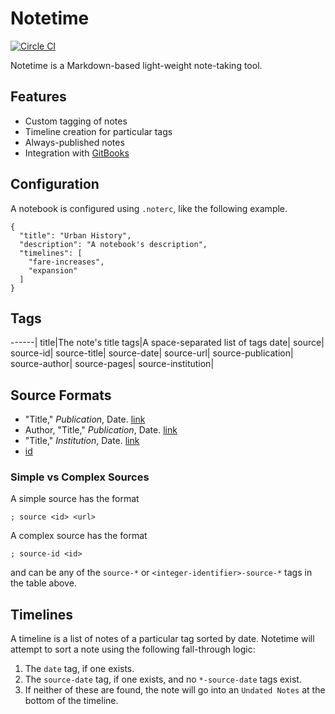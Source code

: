 # Notetime
[![Circle CI](https://circleci.com/gh/tyleragreen/notetime.svg?style=svg)](https://circleci.com/gh/tyleragreen/notetime)

Notetime is a Markdown-based light-weight note-taking tool.

## Features

- Custom tagging of notes
- Timeline creation for particular tags
- Always-published notes
- Integration with [GitBooks](https://gitbooks.com)

## Configuration

A notebook is configured using `.noterc`, like the following example.

```
{
  "title": "Urban History",
  "description": "A notebook's description",
  "timelines": [
    "fare-increases",
    "expansion"
  ]
}
```

## Tags

------|
title|The note's title
tags|A space-separated list of tags
date|
source|
source-id|
source-title|
source-date|
source-url|
source-publication|
source-author|
source-pages|
source-institution|

## Source Formats

- "Title," *Publication*, Date. [link](#url)
- Author, "Title," *Publication*, Date. [link](#url)
- "Title," *Institution*, Date. [link](#url)
- [id](#url)

### Simple vs Complex Sources

A simple source has the format
```
; source <id> <url>
```
A complex source has the format
```
; source-id <id>
```
and can be any of the `source-*` or `<integer-identifier>-source-*` tags in the table above.

## Timelines

A timeline is a list of notes of a particular tag sorted by date. Notetime will attempt to sort a note using the following fall-through logic:

1. The `date` tag, if one exists.
2. The `source-date` tag, if one exists, and no `*-source-date` tags exist.
4. If neither of these are found, the note will go into an `Undated Notes` at the bottom of the timeline.
